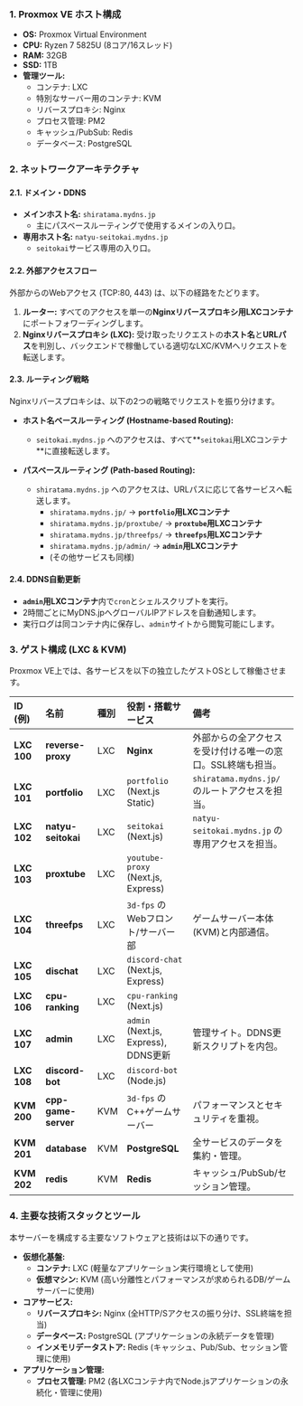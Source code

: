 ### 1. Proxmox VE ホスト構成

- **OS:** Proxmox Virtual Environment
- **CPU:** Ryzen 7 5825U (8コア/16スレッド)
- **RAM:** 32GB
- **SSD:** 1TB
-   **管理ツール:**
    -   コンテナ: LXC
    -   特別なサーバー用のコンテナ: KVM
    -   リバースプロキシ: Nginx
    -   プロセス管理: PM2
    -   キャッシュ/PubSub: Redis
    -   データベース: PostgreSQL

### 2. ネットワークアーキテクチャ

#### 2.1. ドメイン・DDNS

- **メインホスト名:** `shiratama.mydns.jp`
  - 主にパスベースルーティングで使用するメインの入り口。
- **専用ホスト名:** `natyu-seitokai.mydns.jp`
  - `seitokai`サービス専用の入り口。

#### 2.2. 外部アクセスフロー

外部からのWebアクセス (TCP:80, 443) は、以下の経路をたどります。

1. **ルーター:** すべてのアクセスを単一の**Nginxリバースプロキシ用LXCコンテナ**にポートフォワーディングします。
2. **Nginxリバースプロキシ (LXC):** 受け取ったリクエストの**ホスト名**と**URLパス**を判別し、バックエンドで稼働している適切なLXC/KVMへリクエストを転送します。

#### 2.3. ルーティング戦略

Nginxリバースプロキシは、以下の2つの戦略でリクエストを振り分けます。

- **ホスト名ベースルーティング (Hostname-based Routing):**
  - `seitokai.mydns.jp` へのアクセスは、すべて**`seitokai`用LXCコンテナ**に直接転送します。

- **パスベースルーティング (Path-based Routing):**
  - `shiratama.mydns.jp` へのアクセスは、URLパスに応じて各サービスへ転送します。
    - `shiratama.mydns.jp/` → **`portfolio`用LXCコンテナ**
    - `shiratama.mydns.jp/proxtube/` → **`proxtube`用LXCコンテナ**
    - `shiratama.mydns.jp/threefps/` → **`threefps`用LXCコンテナ**
    - `shiratama.mydns.jp/admin/` → **`admin`用LXCコンテナ**
    - (その他サービスも同様)

#### 2.4. DDNS自動更新

- **`admin`用LXCコンテナ**内で`cron`とシェルスクリプトを実行。
- 2時間ごとにMyDNS.jpへグローバルIPアドレスを自動通知します。
- 実行ログは同コンテナ内に保存し、`admin`サイトから閲覧可能にします。

### 3. ゲスト構成 (LXC & KVM)

Proxmox VE上では、各サービスを以下の独立したゲストOSとして稼働させます。

| ID (例)      | 名前                  | 種別  | 役割・搭載サービス                          | 備考                                    |
| :---------- | :------------------ | :-- | :--------------------------------- | :------------------------------------ |
| **LXC 100** | **reverse-proxy**   | LXC | **Nginx**                          | 外部からの全アクセスを受け付ける唯一の窓口。SSL終端も担当。       |
| **LXC 101** | **portfolio**       | LXC | `portfolio` (Next.js Static)       | `shiratama.mydns.jp/` のルートアクセスを担当。    |
| **LXC 102** | **natyu-seitokai**  | LXC | `seitokai` (Next.js)               | `natyu-seitokai.mydns.jp` の専用アクセスを担当。 |
| **LXC 103** | **proxtube**        | LXC | `youtube-proxy` (Next.js, Express) |                                       |
| **LXC 104** | **threefps**        | LXC | `3d-fps` のWebフロント/サーバー部            | ゲームサーバー本体(KVM)と内部通信。                  |
| **LXC 105** | **dischat**         | LXC | `discord-chat` (Next.js, Express)  |                                       |
| **LXC 106** | **cpu-ranking**     | LXC | `cpu-ranking` (Next.js)            |                                       |
| **LXC 107** | **admin**           | LXC | `admin` (Next.js, Express), DDNS更新 | 管理サイト。DDNS更新スクリプトを内包。                 |
| **LXC 108** | **discord-bot**     | LXC | `discord-bot` (Node.js)            |                                       |
| **KVM 200** | **cpp-game-server** | KVM | `3d-fps` のC++ゲームサーバー               | パフォーマンスとセキュリティを重視。                    |
| **KVM 201** | **database**        | KVM | **PostgreSQL**                     | 全サービスのデータを集約・管理。                      |
| **KVM 202** | **redis**           | KVM | **Redis**                          | キャッシュ/PubSub/セッション管理。                 |

### 4. 主要な技術スタックとツール

本サーバーを構成する主要なソフトウェアと技術は以下の通りです。

- **仮想化基盤:**
    - **コンテナ:** LXC (軽量なアプリケーション実行環境として使用)
    - **仮想マシン:** KVM (高い分離性とパフォーマンスが求められるDB/ゲームサーバーに使用)
- **コアサービス:**
    - **リバースプロキシ:** Nginx (全HTTP/Sアクセスの振り分け、SSL終端を担当)
    - **データベース:** PostgreSQL (アプリケーションの永続データを管理)
    - **インメモリデータストア:** Redis (キャッシュ、Pub/Sub、セッション管理に使用)
- **アプリケーション管理:**
    - **プロセス管理:** PM2 (各LXCコンテナ内でNode.jsアプリケーションの永続化・管理に使用)